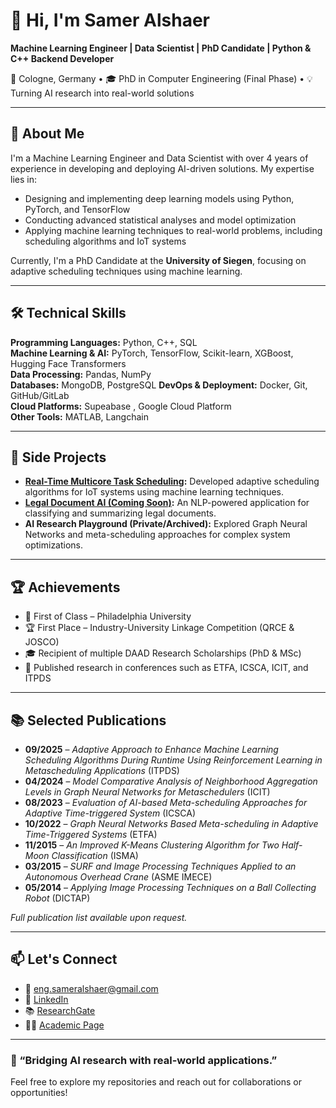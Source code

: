 # 👋 Hi, I'm Samer Alshaer

**Machine Learning Engineer | Data Scientist | PhD Candidate | Python & C++ Backend Developer**

📍 Cologne, Germany • 🎓 PhD in Computer Engineering (Final Phase) • 💡 Turning AI research into real-world solutions

---

## 🧠 About Me

I'm a Machine Learning Engineer and Data Scientist with over 4 years of experience in developing and deploying AI-driven solutions. My expertise lies in:

- Designing and implementing deep learning models using Python, PyTorch, and TensorFlow
- Conducting advanced statistical analyses and model optimization
- Applying machine learning techniques to real-world problems, including scheduling algorithms and IoT systems

Currently, I'm a PhD Candidate at the **University of Siegen**, focusing on adaptive scheduling techniques using machine learning.

---

## 🛠️ Technical Skills

**Programming Languages:** Python, C++, SQL  
**Machine Learning & AI:** PyTorch, TensorFlow, Scikit-learn, XGBoost, Hugging Face Transformers  
**Data Processing:** Pandas, NumPy  
**Databases:** MongoDB, PostgreSQL 
**DevOps & Deployment:** Docker, Git, GitHub/GitLab  
**Cloud Platforms:** Supeabase , Google Cloud Platform  
**Other Tools:** MATLAB, Langchain

---

## 📂 Side Projects

- **[Real-Time Multicore Task Scheduling](https://github.com/SamerAlshaer1991/rtl_multicore_task_scheduling):** Developed adaptive scheduling algorithms for IoT systems using machine learning techniques.
- **[Legal Document AI (Coming Soon)](https://github.com/SamerAlshaer1991/legal_doc_ai):** An NLP-powered application for classifying and summarizing legal documents.
- **AI Research Playground (Private/Archived):** Explored Graph Neural Networks and meta-scheduling approaches for complex system optimizations.

---

## 🏆 Achievements

- 🥇 First of Class – Philadelphia University
- 🏆 First Place – Industry-University Linkage Competition (QRCE & JOSCO)
- 🎓 Recipient of multiple DAAD Research Scholarships (PhD & MSc)
- 📃 Published research in conferences such as ETFA, ICSCA, ICIT, and ITPDS

---

## 📚 Selected Publications

- **09/2025** – *Adaptive Approach to Enhance Machine Learning Scheduling Algorithms During Runtime Using Reinforcement Learning in Metascheduling Applications* (ITPDS)
- **04/2024** – *Model Comparative Analysis of Neighborhood Aggregation Levels in Graph Neural Networks for Metaschedulers* (ICIT)
- **08/2023** – *Evaluation of AI-based Meta-scheduling Approaches for Adaptive Time-triggered System* (ICSCA)
- **10/2022** – *Graph Neural Networks Based Meta-scheduling in Adaptive Time-Triggered Systems* (ETFA)
- **11/2015** – *An Improved K-Means Clustering Algorithm for Two Half-Moon Classification* (ISMA)
- **03/2015** – *SURF and Image Processing Techniques Applied to an Autonomous Overhead Crane* (ASME IMECE)
- **05/2014** – *Applying Image Processing Techniques on a Ball Collecting Robot* (DICTAP)

*Full publication list available upon request.*

---

## 📫 Let's Connect

- 📧 [eng.sameralshaer@gmail.com](mailto:eng.sameralshaer@gmail.com)  
- 🔗 [LinkedIn](https://linkedin.com/in/samer-alshaer)  
- 📚 [ResearchGate](https://www.researchgate.net/profile/Samer_Al-Shaer)  
- 🧑‍🏫 [Academic Page](https://networked-embedded.de/es/index.php/staff.html)

---

### 🌱 “Bridging AI research with real-world applications.”

Feel free to explore my repositories and reach out for collaborations or opportunities!
